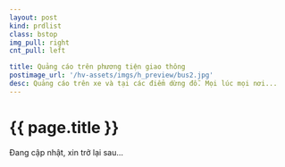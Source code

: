 ```yaml
---
layout: post
kind: prdlist
class: bstop
img_pull: right
cnt_pull: left

title: Quảng cáo trên phương tiện giao thông
postimage_url: '/hv-assets/imgs/h_preview/bus2.jpg'
desc: Quảng cáo trên xe và tại các điểm dừng đỗ. Mọi lúc mọi nơi...
---
```


<h1>{{ page.title }}</h1>

<p>Đang cập nhật, xin trở lại sau...</p>
<p style="font-size:60px;"><i class="fa fa-refresh fa-spin"></i></p>
